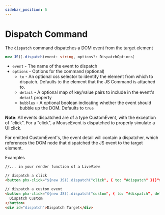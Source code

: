 ```yaml
---
sidebar_position: 5
---
```


# Dispatch Command

The `dispatch` command dispatches a DOM event from the target element

```typescript
new JS().dispatch(event: string, options?: DispatchOptions)
```

- `event` - The name of the event to dispatch
- `options` - Options for the command (optional)
  - `to` - An optional css selector to identify the element from which to dispatch. Defaults to the element that the JS
    Command is attached to.
  - `detail` - A optional map of key/value pairs to include in the event's `detail` property
  - `bubbles` - A optional boolean indicating whether the event should bubble up the DOM. Defaults to `true`

**Note**: All events dispatched are of a type CustomEvent, with the exception of "click". For a "click", a MouseEvent is
dispatched to properly simulate a UI click.

For emitted CustomEvent's, the event detail will contain a dispatcher, which references the DOM node that dispatched the
JS event to the target element.

Examples

```html
//... in your render function of a LiveView

// dispatch a click
<button phx-click="${new JS().dispatch("click", { to: "#dispatch" })}">Dispatch Click</button>

// dispatch a custom event
<button phx-click="${new JS().dispatch("custom", { to: "#dispatch", detail: { foo: "bar" } })}">
  Dispatch Custom
</button>
<div id="dispatch">Dispatch Target</div>
```
